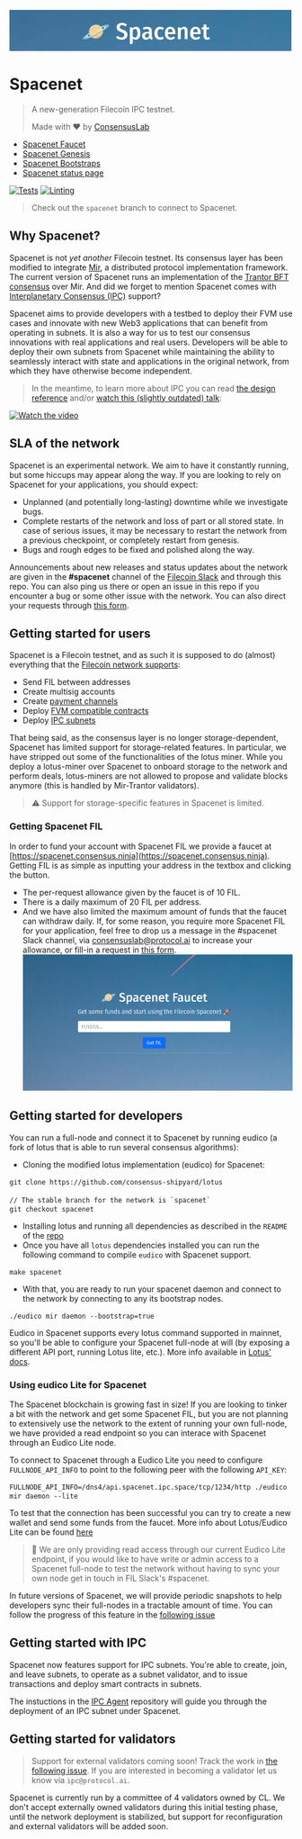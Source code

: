 ![](./assets/spacenet-header.png)

# Spacenet
> A new-generation Filecoin IPC testnet.
>
> Made with ❤ by [ConsensusLab](https://consensuslab.world/)

- [Spacenet Faucet](https://faucet.spacenet.ipc.space)
- [Spacenet Genesis](https://github.com/consensus-shipyard/lotus/blob/spacenet/build/genesis/spacenet.car)
- [Spacenet Bootstraps](https://github.com/consensus-shipyard/lotus/blob/spacenet/build/bootstrap/spacenet.pi)
- [Spacenet status page](https://spacenet.statuspage.io/)

[![Tests][tests-badge]][tests-url]
[![Linting][lint-badge]][lint-url]

> Check out the `spacenet` branch to connect to Spacenet.

## Why Spacenet?
Spacenet is not _yet another_ Filecoin testnet. Its consensus layer has been modified to integrate [Mir](https://github.com/filecoin-project/mir), a distributed protocol implementation framework. The current version of Spacenet runs an implementation of the [Trantor BFT consensus](https://hackmd.io/P59lk4hnSBKN5ki5OblSFg) over Mir. And did we forget to mention Spacenet comes with [Interplanetary Consensus (IPC)](https://ipc.space/) support?

Spacenet aims to provide developers with a testbed to deploy their FVM use cases and innovate with new Web3 applications that can benefit from operating in subnets. It is also a way for us to test our consensus innovations with real applications and real users. Developers will be able to deploy their own subnets from Spacenet while maintaining the ability to seamlessly interact with state and applications in the original network, from which they have otherwise become independent.

> In the meantime, to learn more about IPC you can read [the design reference](https://github.com/consensus-shipyard/IPC-design-reference-spec/raw/main/main.pdf) and/or [watch this (slightly outdated) talk](https://www.youtube.com/watch?v=bD1LDVc2lMQ&list=PLhuBigpl7lqu0bsMQ8K7aLfmUFrkMw52K&index=3):

[![Watch the video](https://img.youtube.com/vi/bD1LDVc2lMQ/hqdefault.jpg)](https://youtu.be/bD1LDVc2lMQ)

## SLA of the network
Spacenet is an experimental network. We aim to have it constantly running, but some hiccups may appear along the way. If you are looking to rely on Spacenet for your applications, you should expect:
- Unplanned (and potentially long-lasting) downtime while we investigate bugs.
- Complete restarts of the network and loss of part or all stored state. In case of serious issues, it may be necessary to restart the network from a previous checkpoint, or completely restart from genesis.
- Bugs and rough edges to be fixed and polished along the way.

Announcements about new releases and status updates about the network are given in the **#spacenet** channel of the [Filecoin Slack](https://filecoin.io/slack) and through this repo. You can also ping us there or open an issue in this repo if you encounter a bug or some other issue with the network. You can also direct your requests through [this form](https://docs.google.com/forms/d/1O3_kHb2WJhil9sqXOxgGGGsqkAA61J1rKMfnb5os5yo/edit).

## Getting started for users
Spacenet is a Filecoin testnet, and as such it is supposed to do (almost) everything that the [Filecoin network supports](https://lotus.filecoin.io/tutorials/lotus/store-and-retrieve/set-up/):
- Send FIL between addresses
- Create multisig accounts
- Create [payment channels](https://lotus.filecoin.io/tutorials/lotus/payment-channels/)
- Deploy [FVM compatible contracts](https://docs.filecoin.io/smart-contracts/fundamentals/the-filecoin-virtual-machine/)
- Deploy [IPC subnets](https://github.com/consensus-shipyard/ipc-agent) 

That being said, as the consensus layer is no longer storage-dependent, Spacenet has limited support for storage-related features. In particular, we have stripped out some of the functionalities of the lotus miner. While you deploy a lotus-miner over Spacenet to onboard storage to the network and perform deals, lotus-miners are not allowed to propose and validate blocks anymore (this is handled by Mir-Trantor validators).

> ⚠️ Support for storage-specific features in Spacenet is limited.

### Getting Spacenet FIL
In order to fund your account with Spacenet FIL we provide a faucet at [https://spacenet.consensus.ninja](https://spacenet.consensus.ninja). Getting FIL is as simple as inputting your address in the textbox and clicking the button.
- The per-request allowance given by the faucet is of 10 FIL.
- There is a daily maximum of 20 FIL per address.
- And we have also limited the maximum amount of funds that the faucet can withdraw daily.
  If, for some reason, you require more Spacenet FIL for your application, feel free to drop us a message in the #spacenet Slack channel, via consensuslab@protocol.ai to increase your allowance, or fill-in a request in [this form](https://docs.google.com/forms/d/1O3_kHb2WJhil9sqXOxgGGGsqkAA61J1rKMfnb5os5yo/edit).
  ![](./assets/spacenet-faucet.png)

## Getting started for developers
You can run a full-node and connect it to Spacenet by running eudico (a fork of lotus that is able to run several consensus algorithms):
- Cloning the modified lotus implementation (eudico) for Spacenet:
```
git clone https://github.com/consensus-shipyard/lotus

// The stable branch for the network is `spacenet`
git checkout spacenet
```
- Installing lotus and running all dependencies as described in the `README` of the [repo](https://github.com/consensus-shipyard/lotus)
- Once you have all `lotus` dependencies installed you can run the following command to compile `eudico` with Spacenet support.
```
make spacenet
```
- With that, you are ready to run your spacenet daemon and connect to the network by connecting to any its bootstrap nodes.
```
./eudico mir daemon --bootstrap=true
```
Eudico in Spacenet supports every lotus command supported in mainnet, so you'll be able to configure your Spacenet full-node at will (by exposing a different API port, running Lotus lite, etc.). More info available in [Lotus' docs](https://lotus.filecoin.io/lotus/get-started/what-is-lotus/).

### Using eudico Lite for Spacenet
The Spacenet blockchain is growing fast in size! If you are looking to tinker a bit with the network and get some Spacenet FIL, but you are not planning to extensively use the network to the extent of running your own full-node, we have provided a read endpoint so you can interace with Spacenet through an Eudico Lite node.

To connect to Spacenet through a Eudico Lite you need to configure `FULLNODE_API_INFO` to point to the following peer with the following `API_KEY`:
```
FULLNODE_API_INFO=/dns4/api.spacenet.ipc.space/tcp/1234/http ./eudico mir daemon --lite
```
To test that the connection has been successful you can try to create a new wallet and send some funds from the faucet. More info about Lotus/Eudico Lite can be found  [here](https://lotus.filecoin.io/lotus/install/lotus-lite/)

> 📓 We are only providing read access through our current Eudico Lite endpoint, if you would like to have write or admin access to a Spacenet full-node to test the network without having to sync your own node get in touch in FIL Slack's #spacenet.

In future versions of Spacenet, we will provide periodic snapshots to help developers sync their full-nodes in a tractable amount of time. You can follow the progress of this feature in the [following issue](https://github.com/consensus-shipyard/spacenet/issues/18)

## Getting started with  IPC

Spacenet now features support for IPC subnets. You're able to create, join, and leave subnets, to operate as a subnet validator, and to issue transactions and deploy smart contracts in subnets.

The instuctions in the [IPC Agent](https://github.com/consensus-shipyard/ipc-agent) repository will guide you through the deployment of an IPC subnet under Spacenet.

## Getting started for validators

> Support for external validators coming soon! Track the work in [the following issue](https://github.com/consensus-shipyard/lotus/issues/21). If you are interested in becoming a validator let us know via `ipc@protocol.ai`.

Spacenet is currently run by a committee of 4 validators owned by CL. We don't accept externally owned validators during this initial testing phase, until the network deployment is stabilized, but support for reconfiguration and external validators will be added soon.


[lint-url]: https://github.com/consensus-shipyard/spacenet/actions/workflows/lint.yml
[lint-badge]: https://github.com/consensus-shipyard/spacenet/actions/workflows/lint.yml/badge.svg?branch=main

[tests-url]: https://github.com/consensus-shipyard/spacenet/actions/workflows/test.yml
[tests-badge]: https://github.com/consensus-shipyard/spacenet/actions/workflows/test.yml/badge.svg?branch=main
